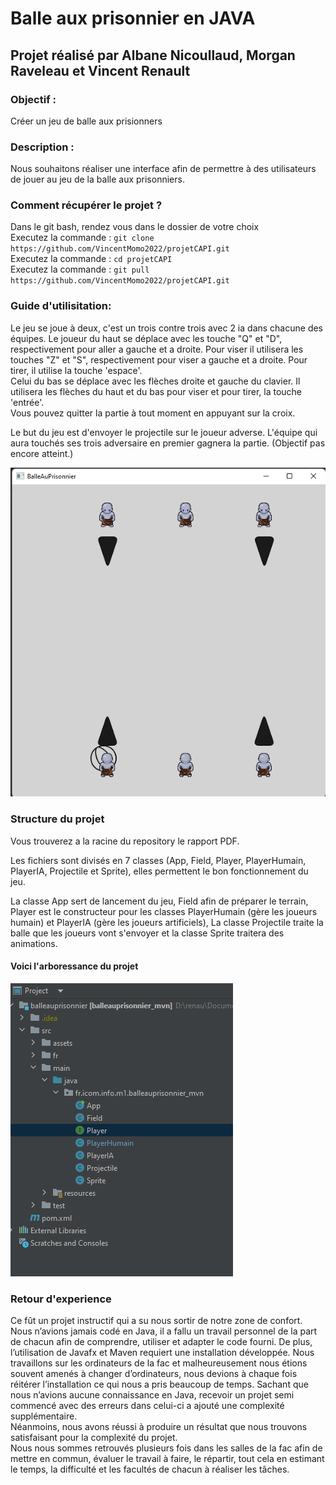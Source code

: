 
# Balle aux prisonnier en JAVA  
## Projet réalisé par Albane Nicoullaud, Morgan Raveleau et Vincent Renault
### Objectif : 
Créer un jeu de balle aux prisionners
### Description : 
Nous souhaitons réaliser une interface afin de permettre à des utilisateurs de jouer au jeu de la balle aux prisonniers.

### Comment récupérer le projet ?
Dans le git bash, rendez vous dans le dossier de votre choix  
Executez la commande : `git clone https://github.com/VincentMomo2022/projetCAPI.git`  
Executez la commande : `cd projetCAPI`  
Executez la commande : `git pull https://github.com/VincentMomo2022/projetCAPI.git`  

### Guide d'utilisitation: 
Le jeu se joue à deux, c'est un trois contre trois avec 2 ia dans chacune des équipes. 
Le joueur du haut se déplace avec les touche "Q" et "D", respectivement pour aller a gauche et a droite. Pour viser il utilisera les touches "Z" et "S", respectivement pour viser a gauche et a droite. Pour tirer, il utilise la touche 'espace'.  
Celui du bas se déplace avec les flèches droite et gauche du clavier. Il utilisera les flèches du haut et du bas pour viser et pour tirer, la touche 'entrée'.  
Vous pouvez quitter la partie à tout moment en appuyant sur la croix.  

Le but du jeu est d'envoyer le projectile sur le joueur adverse. L'équipe qui aura touchés ses trois adversaire en premier gagnera la partie. (Objectif pas encore atteint.)

![Alt text](./images/plateau.png)

### Structure du projet
Vous trouverez a la racine du repository le rapport PDF.  

Les fichiers sont divisés en 7 classes (App, Field, Player, PlayerHumain, PlayerIA, Projectile et Sprite), elles permettent le bon fonctionnement du jeu. 

La classe App sert de lancement du jeu, Field afin de préparer le terrain, Player est le constructeur pour les classes PlayerHumain (gère les joueurs humain) et PlayerIA (gère les joueurs artificiels), La classe Projectile traite la balle que les joueurs vont s'envoyer et la classe Sprite traitera des animations.

#### Voici l'arboressance du projet
![Alt text](./images/arboressance.png)

### Retour d'experience

Ce fût un projet instructif qui a su nous sortir de notre zone de confort.  
Nous n’avions jamais codé en Java, il a fallu un travail personnel de la part de chacun afin de comprendre, utiliser et adapter le code fourni. De plus, l’utilisation de Javafx et Maven requiert une installation développée. Nous travaillons sur les ordinateurs de la fac et malheureusement nous étions souvent amenés à changer d’ordinateurs, nous devions à chaque fois réitérer l’installation ce qui nous a pris beaucoup de temps. Sachant que nous n’avions aucune connaissance en Java, recevoir un projet semi commencé avec des erreurs dans celui-ci a ajouté une complexité supplémentaire.  
Néanmoins, nous avons réussi à produire un résultat que nous trouvons satisfaisant pour la complexité du projet.   
Nous nous sommes retrouvés plusieurs fois dans les salles de la fac afin de mettre en commun, évaluer le travail à faire, le répartir, tout cela en estimant le temps, la difficulté et les facultés de chacun à réaliser les tâches.
